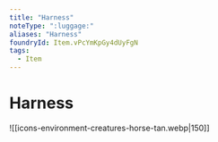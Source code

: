```yaml
---
title: "Harness"
noteType: ":luggage:"
aliases: "Harness"
foundryId: Item.vPcYmKpGy4dUyFgN
tags:
  - Item
---
```


# Harness
![[icons-environment-creatures-horse-tan.webp|150]]
